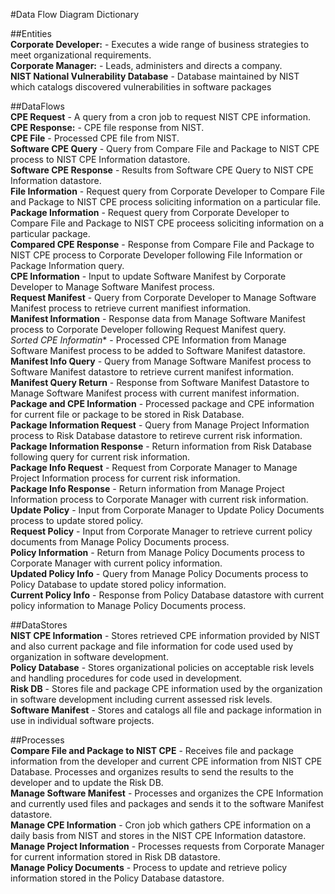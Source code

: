 #Data Flow Diagram Dictionary

##Entities<br/>
**Corporate Developer:** - Executes a wide range of business strategies to meet organizational requirements.<br/>
**Corporate Manager:** - Leads, administers and directs a company.<br/>
**NIST National Vulnerability Database** - Database maintained by NIST which catalogs discovered vulnerabilities in software packages<br/>

##DataFlows<br/>
**CPE Request** - A query from a cron job to request NIST CPE information.<br/>
**CPE Response:** - CPE file response from NIST.<br/>
**CPE File** - Processed CPE file from NIST.<br/>
**Software CPE Query** - Query from Compare File and Package to NIST CPE process to NIST CPE Information datastore.<br/>
**Software CPE Response** - Results from Software CPE Query to NIST CPE Information datastore.<br/>
**File Information** - Request query from Corporate Developer to Compare File and Package to NIST CPE process soliciting information on a particular file.<br/>
**Package Information** - Request query from Corporate Developer to Compare File and Package to NIST CPE proceess soliciting information on a particular package.<br/>
**Compared CPE Response** - Response from Compare File and Package to NIST CPE process to Corporate Developer following File Information or Package Information query.<br/>
**CPE Information** - Input to update Software Manifest by Corporate Developer to Manage Software Manifest process.<br/>
**Request Manifest** - Query from Corporate Developer to Manage Software Manifest process to retrieve current manifiest information.<br/>
**Manifest Information** - Response data from Manage Software Manifest process to Corporate Developer following Request Manifest query.<br/>
*Sorted CPE Informatin** - Processed CPE Information from Manage Software Manifest process to be added to Software Manifest datastore.<br/>
**Manifest Info Query** - Query from Manage Software Manifest process to Software Manifest datastore to retrieve current manifest information.<br/>
**Manifest Query Return** - Response from Software Manifest Datastore to Manage Software Manifest process with current manifest information.<br/>
**Package and CPE Information** - Processed package and CPE information for current file or package to be stored in Risk Database.<br/>
**Package Information Request** - Query from Manage Project Information process to Risk Database datastore to retireve current risk information.<br/>
**Package Information Response** - Return information from Risk Database following query for current risk information.<br/>
**Package Info Request** - Request from Corporate Manager to Manage Project Information process for current risk information.<br/>
**Package Info Response** - Return information from Manage Project Information process to Corporate Manager with current risk information.<br/>
**Update Policy** - Input from Corporate Manager to Update Policy Documents process to update stored policy.<br/>
**Request Policy** - Input from Corporate Manager to retrieve current policy documents from Manage Policy Documents process.<br/>
**Policy Information** - Return from Manage Policy Documents process to Corporate Manager with current policy information.<br/>
**Updated Policy Info** - Query from Manage Policy Documents process to Policy Database to update stored policy information.<br/>
**Current Policy Info** - Response from Policy Database datastore with current policy information to Manage Policy Documents process.<br/>

##DataStores<br/>
**NIST CPE Information** - Stores retrieved CPE information provided by NIST and also current package and file information for code used used by organization in software development.<br/>
**Policy Database** - Stores organizational policies on acceptable risk levels and handling procedures for code used in development.<br/>
**Risk DB** - Stores file and package CPE information used by the organization in software development including current assessed risk levels.<br/>
**Software Manifest** - Stores and catalogs all file and package information in use in individual software projects.<br/>

##Processes<br/>
**Compare File and Package to NIST CPE** - Receives file and package information from the developer and current CPE information from NIST CPE Database. Processes and organizes results to send the results to the developer and to update the Risk DB.<br/>
**Manage Software Manifest** - Processes and organizes the CPE Information and currently used files and packages  and sends it to the software Manifest datastore.<br/>
**Manage CPE Information** - Cron job which gathers CPE information on a daily basis from NIST and stores in the NIST CPE Information datastore.<br/>
**Manage Project Information** - Processes requests from Corporate Manager for current information stored in Risk DB datastore.<br/>
**Manage Policy Documents** - Process to update and retrieve policy information stored in the Policy Database datastore.<br/>

